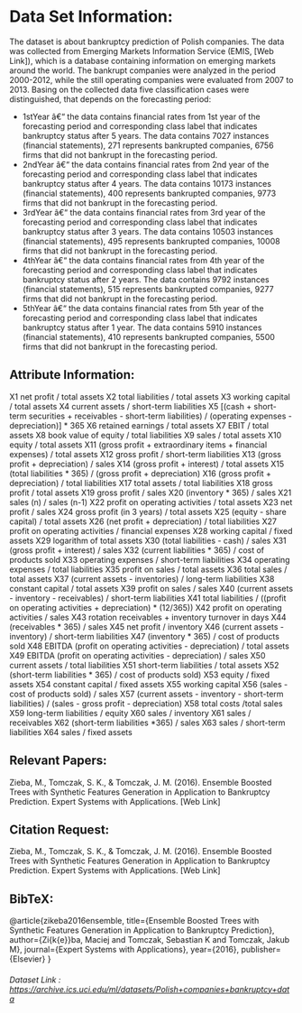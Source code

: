 
# Data Set Information:

The dataset is about bankruptcy prediction of Polish companies. The data was collected from Emerging Markets Information Service (EMIS, [Web Link]), which is a database containing information on emerging markets around the world. The bankrupt companies were analyzed in the period 2000-2012, while the still operating companies were evaluated from 2007 to 2013. 
Basing on the collected data five classification cases were distinguished, that depends on the forecasting period: 
- 1stYear â€“ the data contains financial rates from 1st year of the forecasting period and corresponding class label that indicates bankruptcy status after 5 years. The data contains 7027 instances (financial statements), 271 represents bankrupted companies, 6756 firms that did not bankrupt in the forecasting period. 
- 2ndYear â€“ the data contains financial rates from 2nd year of the forecasting period and corresponding class label that indicates bankruptcy status after 4 years. The data contains 10173 instances (financial statements), 400 represents bankrupted companies, 9773 firms that did not bankrupt in the forecasting period. 
- 3rdYear â€“ the data contains financial rates from 3rd year of the forecasting period and corresponding class label that indicates bankruptcy status after 3 years. The data contains 10503 instances (financial statements), 495 represents bankrupted companies, 10008 firms that did not bankrupt in the forecasting period. 
- 4thYear â€“ the data contains financial rates from 4th year of the forecasting period and corresponding class label that indicates bankruptcy status after 2 years. The data contains 9792 instances (financial statements), 515 represents bankrupted companies, 9277 firms that did not bankrupt in the forecasting period. 
- 5thYear â€“ the data contains financial rates from 5th year of the forecasting period and corresponding class label that indicates bankruptcy status after 1 year. The data contains 5910 instances (financial statements), 410 represents bankrupted companies, 5500 firms that did not bankrupt in the forecasting period.


## Attribute Information:

X1	net profit / total assets 
X2	total liabilities / total assets 
X3	working capital / total assets 
X4	current assets / short-term liabilities 
X5	[(cash + short-term securities + receivables - short-term liabilities) / (operating expenses - depreciation)] * 365 
X6	retained earnings / total assets 
X7	EBIT / total assets 
X8	book value of equity / total liabilities 
X9	sales / total assets 
X10	equity / total assets 
X11	(gross profit + extraordinary items + financial expenses) / total assets 
X12	gross profit / short-term liabilities 
X13	(gross profit + depreciation) / sales 
X14	(gross profit + interest) / total assets 
X15	(total liabilities * 365) / (gross profit + depreciation) 
X16	(gross profit + depreciation) / total liabilities 
X17	total assets / total liabilities 
X18	gross profit / total assets 
X19	gross profit / sales 
X20	(inventory * 365) / sales 
X21	sales (n) / sales (n-1) 
X22	profit on operating activities / total assets 
X23	net profit / sales 
X24	gross profit (in 3 years) / total assets 
X25	(equity - share capital) / total assets 
X26	(net profit + depreciation) / total liabilities 
X27	profit on operating activities / financial expenses 
X28	working capital / fixed assets 
X29	logarithm of total assets 
X30	(total liabilities - cash) / sales 
X31	(gross profit + interest) / sales 
X32	(current liabilities * 365) / cost of products sold 
X33	operating expenses / short-term liabilities 
X34	operating expenses / total liabilities 
X35	profit on sales / total assets 
X36	total sales / total assets 
X37	(current assets - inventories) / long-term liabilities 
X38	constant capital / total assets 
X39	profit on sales / sales 
X40	(current assets - inventory - receivables) / short-term liabilities 
X41	total liabilities / ((profit on operating activities + depreciation) * (12/365)) 
X42	profit on operating activities / sales 
X43	rotation receivables + inventory turnover in days 
X44	(receivables * 365) / sales 
X45	net profit / inventory 
X46	(current assets - inventory) / short-term liabilities 
X47	(inventory * 365) / cost of products sold 
X48	EBITDA (profit on operating activities - depreciation) / total assets 
X49	EBITDA (profit on operating activities - depreciation) / sales 
X50	current assets / total liabilities 
X51	short-term liabilities / total assets 
X52	(short-term liabilities * 365) / cost of products sold) 
X53	equity / fixed assets 
X54	constant capital / fixed assets 
X55	working capital 
X56	(sales - cost of products sold) / sales 
X57	(current assets - inventory - short-term liabilities) / (sales - gross profit - depreciation) 
X58	total costs /total sales 
X59	long-term liabilities / equity 
X60	sales / inventory 
X61	sales / receivables 
X62	(short-term liabilities *365) / sales 
X63	sales / short-term liabilities 
X64	sales / fixed assets


## Relevant Papers:

Zieba, M., Tomczak, S. K., & Tomczak, J. M. (2016). Ensemble Boosted Trees with Synthetic Features Generation in Application to Bankruptcy Prediction. Expert Systems with Applications. [Web Link]



## Citation Request:

Zieba, M., Tomczak, S. K., & Tomczak, J. M. (2016). Ensemble Boosted Trees with Synthetic Features Generation in Application to Bankruptcy Prediction. Expert Systems with Applications. [Web Link] 

## BibTeX: 
@article{zikeba2016ensemble, 
title={Ensemble Boosted Trees with Synthetic Features Generation in Application to Bankruptcy Prediction}, 
author={Zi{k{e}}ba, Maciej and Tomczak, Sebastian K and Tomczak, Jakub M}, 
journal={Expert Systems with Applications}, 
year={2016}, 
publisher={Elsevier} 
}

###### Dataset Link : https://archive.ics.uci.edu/ml/datasets/Polish+companies+bankruptcy+data
